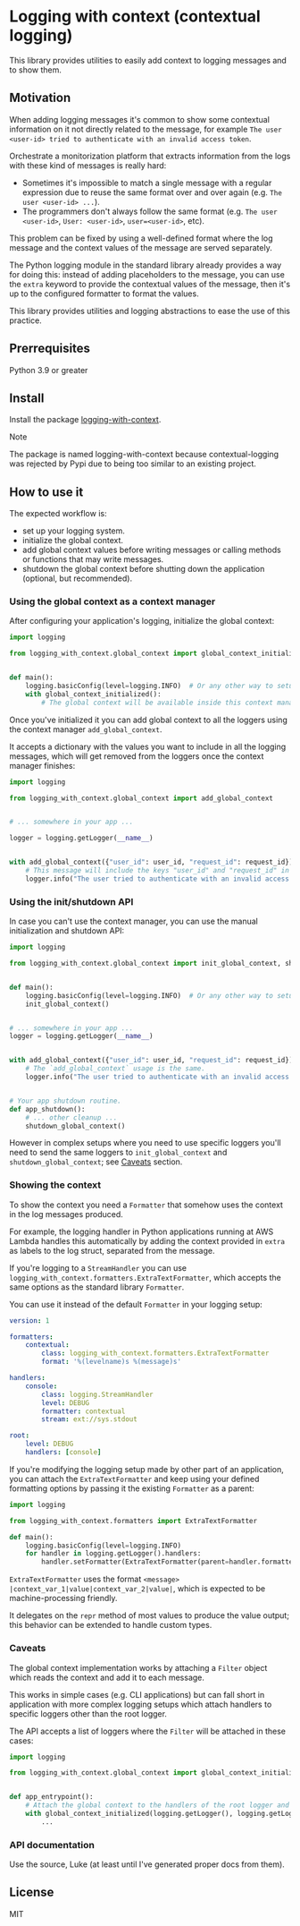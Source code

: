 # Logging with context (contextual logging)

This library provides utilities to easily add context to logging messages and to show them.

## Motivation

When adding logging messages it's common to show some contextual information on it not directly related to the message, for example `The user <user-id> tried to authenticate with an invalid access token`.

Orchestrate a monitorization platform that extracts information from the logs with these kind of messages is really hard:

- Sometimes it's impossible to match a single message with a regular expression due to reuse the same format over and over again (e.g. `The user <user-id> ...`).
- The programmers don't always follow the same format (e.g. `The user <user-id>`, `User: <user-id>`, `user=<user-id>`, etc).

This problem can be fixed by using a well-defined format where the log message and the context values of the message are served separately.

The Python logging module in the standard library already provides a way for doing this: instead of adding placeholders to the message, you can use the `extra` keyword to provide the contextual values of the message, then it's up to the configured formatter to format the values.

This library provides utilities and logging abstractions to ease the use of this practice.


## Prerrequisites

Python 3.9 or greater


## Install

Install the package [logging-with-context](pypi.org/project/logging-with-context).

> [!NOTE]
> The package is named logging-with-context because contextual-logging was rejected by Pypi due to being too similar to an existing project.


## How to use it

The expected workflow is:

* set up your logging system.
* initialize the global context.
* add global context values before writing messages or calling methods or functions that may write messages.
* shutdown the global context before shutting down the application (optional, but recommended).


### Using the global context as a context manager

After configuring your application's logging, initialize the global context:

```python
import logging

from logging_with_context.global_context import global_context_initialized


def main():
    logging.basicConfig(level=logging.INFO)  # Or any other way to setup logging.
    with global_context_initialized():
        # The global context will be available inside this context manager.
```

Once you've initialized it you can add global context to all the loggers using the context manager `add_global_context`.

It accepts a dictionary with the values you want to include in all the logging messages, which will get removed from the loggers once the context manager finishes:

```python
import logging

from logging_with_context.global_context import add_global_context


# ... somewhere in your app ...

logger = logging.getLogger(__name__)


with add_global_context({"user_id": user_id, "request_id": request_id}):
    # This message will include the keys "user_id" and "request_id" in its `extra` fields.
    logger.info("The user tried to authenticate with an invalid access token")
```


### Using the init/shutdown API

In case you can't use the context manager, you can use the manual initialization and shutdown API:

```python
import logging

from logging_with_context.global_context import init_global_context, shutdown_global_context


def main():
    logging.basicConfig(level=logging.INFO)  # Or any other way to setup logging.
    init_global_context()


# ... somewhere in your app ...
logger = logging.getLogger(__name__)


with add_global_context({"user_id": user_id, "request_id": request_id}):
    # The `add_global_context` usage is the same.
    logger.info("The user tried to authenticate with an invalid access token")


# Your app shutdown routine.
def app_shutdown():
    # ... other cleanup ...
    shutdown_global_context()
```

However in complex setups where you need to use specific loggers you'll need to send the same loggers to `init_global_context` and `shutdown_global_context`; see [Caveats](#caveats) section.


### Showing the context

To show the context you need a `Formatter` that somehow uses the context in the log messages produced.

For example, the logging handler in Python applications running at AWS Lambda handles this automatically by adding the context provided in `extra` as labels to the log struct, separated from the message.

If you're logging to a `StreamHandler` you can use `logging_with_context.formatters.ExtraTextFormatter`, which accepts the same options as the standard library `Formatter`.

You can use it instead of the default `Formatter` in your logging setup:

```yaml
version: 1

formatters:
    contextual:
        class: logging_with_context.formatters.ExtraTextFormatter
        format: '%(levelname)s %(message)s'

handlers:
    console:
        class: logging.StreamHandler
        level: DEBUG
        formatter: contextual
        stream: ext://sys.stdout

root:
    level: DEBUG
    handlers: [console]
```

If you're modifying the logging setup made by other part of an application, you can attach the `ExtraTextFormatter` and keep using your defined formatting options by passing it the existing `Formatter` as a parent:
```python
import logging

from logging_with_context.formatters import ExtraTextFormatter

def main():
    logging.basicConfig(level=logging.INFO)
    for handler in logging.getLogger().handlers:
        handler.setFormatter(ExtraTextFormatter(parent=handler.formatter))
```

`ExtraTextFormatter` uses the format `<message> |context_var_1|value|context_var_2|value|`, which is expected to be machine-processing friendly.

It delegates on the `repr` method of most values to produce the value output; this behavior can be extended to handle custom types.


### Caveats

The global context implementation works by attaching a `Filter` object which reads the context and add it to each message.

This works in simple cases (e.g. CLI applications) but can fall short in application with more complex logging setups which attach handlers to specific loggers other than the root logger.

The API accepts a list of loggers where the `Filter` will be attached in these cases:

```python
import logging

from logging_with_context.global_context import global_context_initialized


def app_entrypoint():
    # Attach the global context to the handlers of the root logger and the "app" logger.
    with global_context_initialized(logging.getLogger(), logging.getLogger("app")):
        ...
```

### API documentation

Use the source, Luke (at least until I've generated proper docs from them).


## License

MIT
